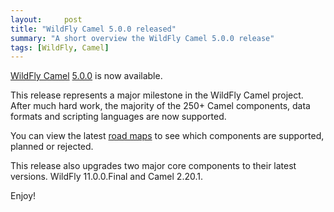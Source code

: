 ```yaml
---
layout:     post
title: "WildFly Camel 5.0.0 released"
summary: "A short overview the WildFly Camel 5.0.0 release"
tags: [WildFly, Camel]
---
```


[WildFly Camel](https://github.com/wildfly-extras/wildfly-camel) [5.0.0](https://github.com/wildfly-extras/wildfly-camel/releases/tag/5.0.0) is now available.

This release represents a major milestone in the WildFly Camel project. After much hard work, the majority of the 250+ Camel components, data formats and scripting languages are now supported.

You can view the latest [road maps](https://github.com/wildfly-extras/wildfly-camel/tree/master/catalog/src/main/resources) to see which components are supported, planned or rejected.

This release also upgrades two major core components to their latest versions. WildFly 11.0.0.Final and Camel 2.20.1.

Enjoy!
